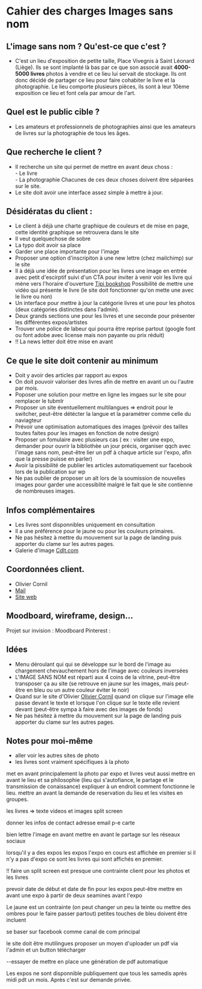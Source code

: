 # Cahier des charges Images sans nom

## L'image sans nom ? Qu'est-ce que c'est ?

- C'est un lieu d'exposition de petite taille, Place Vivegnis à Saint Léonard (Liège). Ils se sont implanté là bas par ce que son associé avait <b>4000-5000 livres</b> photos à vendre et ce lieu lui servait de stockage. Ils ont donc décidé de partager ce lieu pour faire cohabiter le livre et la photographie.
  Le lieu comporte plusieurs pièces, ils sont à leur 10ème exposition ce lieu et font cela par amour de l'art.

## Quel est le public cible ?

- Les amateurs et professionnels de photographies ainsi que les amateurs de livres sur la photographie de tous les âges.

## Que recherche le client ?

- Il recherche un site qui permet de mettre en avant deux choss : <br> - Le livre
  <br> - La photographie
  Chacunes de ces deux choses doivent être séparées sur le site.
- Le site doit avoir une interface assez simple à mettre à jour.

## Désidératas du client :

- Le client à déjà une charte graphique de couleurs et de mise en page, cette identité graphique se retrouvera dans le site
- Il veut quelquechose de sobre
- La typo doit avoir sa place
- Garder une place importante pour l'image
- Proposer une option d'inscripiton à une new lettre (chez mailchimp) sur le site
- Il à déjà une idée de présentation pour les livres une image en entrée avec petit d'escirptif suivi d'un CTA pour inviter à venir voir les livre qui mène vers l'horaire d'ouverture
  [Tipi bookshop](https://tipi-bookshop.be/shop/dancing-with-a-cobra-by-alison-mccauley/) Possibilité de mettre une vidéo qui présente le livre (le site doit fonctionner qu'on mette une avec le livre ou non)
- Un interface pour mettre à jour la catégorie livres et une pour les photos (deux catégories distinctes dans l'admin).
- Deux grands sections une pour les livres et une seconde pour présenter les différentes expos/artistes
- Trouver une police de labeur qui pourra être reprise partout (google font ou font adobe avec license mais non payante ou prix réduit)
- !! La news letter doit être mise en avant

## Ce que le site doit contenir au minimum

- Doit y avoir des articles par rapport au expos
- On doit pouvoir valoriser des livres afin de mettre en avant un ou l'autre par mois.
- Poposer une solution pour mettre en ligne les imgaes sur le site pour remplacer le tubmlr
- Proposer un site éventuellement multilangues => endroit pour le switcher, peut-être détécter la langue et la paramétrer comme celle du naviagteur
- Prévoir une optimisation automatiques des images (prévoir des tailles toutes faites pour les images en fonction de notre design)
- Proposer un fomulaire avec plusieurs cas ( ex : visiter une expo, demander pour ouvrir la bibliothèe un jour précis, organiser qqch avec l'image sans nom, peut-être lier un pdf à chaque article sur l'expo, afin que la presse puisse en parler)
- Avoir la pissibilité de publier les articles automatiquement sur facebook lors de la publication sur wp
- Ne pas oublier de proposer un alt lors de la soumission de nouvelles images pour garder une accessiblité malgré le fait que le site contienne de nombreuses images.

## Infos complémentaires

- Les livres sont disponnibles uniquement en consultation
- Il a une préférence pour le jaune ou pour les couleurs primaires.
- Ne pas hésitez à mettre du mouvement sur la page de landing puis apporter du clame sur les autres pages.
- Galerie d'image [Cdlt.com](http://c-d-l-t.com/home/)

## Coordonnées client.

- Olivier Cornil
- [Mail](oli@oliviercornil.be) <br>
- [Site web](http://www.oliviercornil.be/)

## Moodboard, wireframe, design...

Projet sur invision :
Moodboard Pinterest :

## Idées

- Menu déroulant qui qui se développe sur le bord de l'image au chargement chevauchement hors de l'image avec couleurs inversées
- L'IMAGE SANS NOM est réparti aux 4 coins de la vitrine, peut-être transposer ça au site (se retrouve en jaune sur les images, mais peut-être en bleu ou un autre couleur éviter le noir)
- Quand sur le site d'Olivier [Olivier Cornil](http://www.oliviercornil.be/) quand on clique sur l'image elle passe devant le texte et lorsque l'on clique sur le texte elle revient devant (peut-être sympa à faire avec des images de fonds)
- Ne pas hésitez à mettre du mouvement sur la page de landing puis apporter du clame sur les autres pages.

## Notes pour moi-même

- aller voir les autres sites de photo
- les livres sont vraiment spécifiques à la photo

met en avant principalement la photo par expo et livres
veut aussi mettre en avant le lieu et sa philosophie (lieu qui s'autofiance, le partage et le transmission de conaissance) expliquer à un endroit comment fonctionne le lieu.
mettre an avant la demande de reservation du lieu et les visites en groupes.

les livres => texte videos et images
split screen

donner les infos de contact adresse email p-e carte

bien lettre l'image en avant
mettre en avant le partage sur les réseaux sociaux

lorsqu'il y a des expos les expos l'expo en cours est affichée en premier si il n'y a pas d'expo ce sont les livres qui sont affichés en premier.

!! faire un split screen est presque une contrainte client pour les photos et les livres

prevoir date de début et date de fin pour les expos peut-être mettre en avant une expo à partir de deux seamines avant l'expo

Le jaune est un contrainte (on peut changer un peu la teinte ou mettre des ombres pour le faire passer partout)
petites touches de bleu doivent être incluent

se baser sur facebook comme canal de com principal

le site doit être mutilingues
proposer un moyen d'uploader un pdf via l'admin et un button télécharger

--essayer de mettre en place une génération de pdf automatique

Les expos ne sont disponnible publiquement que tous les samedis après midi pdt un mois. Après c'est sur demande privée.
